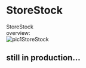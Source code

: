 # StoreStock
StoreStock
<br />
overview:<br />
![pic1StoreStock](https://user-images.githubusercontent.com/112033771/200440062-ccc26b48-ac42-489f-aca2-92d0885bf4dd.JPG)
<br />
## still in production...
